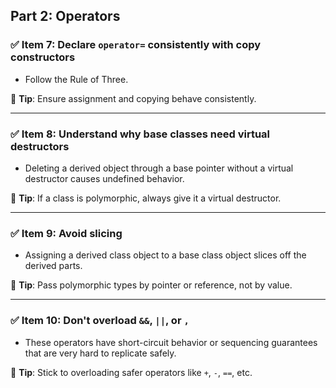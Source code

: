 
## Part 2: Operators

### ✅ Item 7: Declare `operator=` consistently with copy constructors

- Follow the Rule of Three.

🧠 **Tip**: Ensure assignment and copying behave consistently.

---

### ✅ Item 8: Understand why base classes need virtual destructors

- Deleting a derived object through a base pointer without a virtual destructor causes undefined behavior.

🧠 **Tip**: If a class is polymorphic, always give it a virtual destructor.

---

### ✅ Item 9: Avoid slicing

- Assigning a derived class object to a base class object slices off the derived parts.

🧠 **Tip**: Pass polymorphic types by pointer or reference, not by value.

---

### ✅ Item 10: Don't overload `&&`, `||`, or `,`

- These operators have short-circuit behavior or sequencing guarantees that are very hard to replicate safely.

🧠 **Tip**: Stick to overloading safer operators like `+`, `-`, `==`, etc.
